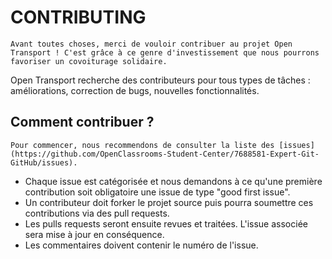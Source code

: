 # CONTRIBUTING

```
Avant toutes choses, merci de vouloir contribuer au projet Open Transport ! C'est grâce à ce genre d'investissement que nous pourrons favoriser un covoiturage solidaire.

```

Open Transport recherche des contributeurs pour tous types de tâches : améliorations, correction de bugs, nouvelles fonctionnalités.

## Comment contribuer ?

```
Pour commencer, nous recommendons de consulter la liste des [issues](https://github.com/OpenClassrooms-Student-Center/7688581-Expert-Git-GitHub/issues). 
```
- Chaque issue est catégorisée et nous demandons à ce qu'une première contribution soit obligatoire une issue de type "good first issue".  
- Un contributeur doit forker le projet source puis pourra soumettre ces contributions via des pull requests.  
- Les pulls requests seront ensuite revues et traitées. L'issue associée sera mise à jour en conséquence.  
- Les commentaires doivent contenir le numéro de l'issue.
